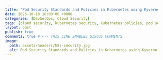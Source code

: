 ```yaml
---
title: "Pod Security Standards and Policies in Kubernetes using Kyverno and OPA Gatekeeper (Part 1)"
date: 2025-10-18 10:00:00 +0000
categories: [DevSecOps, Cloud Security]
tags: [cloud security, kubernetes security, kubernetes policies, pod security standards, kyverno, DevSecOps, cloud native]
layout: post
publish: true
comments: true # <-- THIS LINE ENABLES GISCUS COMMENTS
image:
  path: assets/headers/k8s-security.jpg
  alt: Pod Security Standards and Policies in Kubernetes using Kyverno and OPA Gatekeeper (Part 1)
---
```

